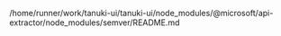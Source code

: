 /home/runner/work/tanuki-ui/tanuki-ui/node_modules/@microsoft/api-extractor/node_modules/semver/README.md